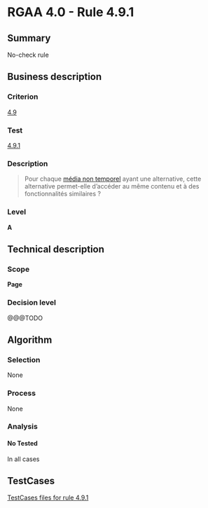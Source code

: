 # RGAA 4.0 - Rule 4.9.1

## Summary
No-check rule


## Business description

### Criterion
[4.9](https://www.numerique.gouv.fr/publications/rgaa-accessibilite/methode/criteres/#crit-4-9)

### Test
[4.9.1](https://www.numerique.gouv.fr/publications/rgaa-accessibilite/methode/criteres/#test-4-9-1)

### Description
> Pour chaque [média non temporel](https://www.numerique.gouv.fr/publications/rgaa-accessibilite/methode/glossaire/#media-non-temporel) ayant une alternative, cette alternative permet-elle d’accéder au même contenu et à des fonctionnalités similaires ?

### Level
**A**


## Technical description

### Scope
**Page**

### Decision level
@@@TODO


## Algorithm

### Selection
None

### Process
None

### Analysis

#### No Tested
In all cases


##  TestCases

[TestCases files for rule 4.9.1](https://gitlab.com/asqatasun/Asqatasun/-/tree/v5/rules/rules-rgaa4.0/src/test/resources/testcases/rgaa40//Rgaa40Rule040901/)


